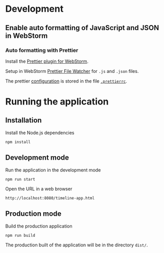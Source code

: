 Development
====================

Enable auto formatting of JavaScript and JSON in WebStorm
------------------

### Auto formatting with Prettier

Install the [Prettier plugin for WebStorm](https://plugins.jetbrains.com/plugin/10456-prettier).

Setup in WebStorm [Prettier File Watcher](https://prettier.io/docs/en/webstorm.html) for `.js` and `.json` files.

The prettier [configuration](https://prettier.io/docs/en/options.html) is stored in the file [`.prettierrc`](https://prettier.io/docs/en/configuration.html).

Running the application
====================

Installation
------------

Install the Node.js dependencies

`npm install`

Development mode
-------------

Run the application in the development mode

`npm run start`

Open the URL in a web browser

`http://localhost:8080/timeline-app.html`


Production mode
------------

Build the production application

`npm run build`

The production built of the application will be in the directory `dist/`.
 